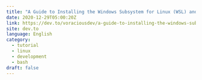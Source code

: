 ```yaml
---
title: "A Guide to Installing the Windows Subsystem for Linux (WSL) and Windows Terminal"
date: 2020-12-29T05:00:20Z
link: https://dev.to/voraciousdev/a-guide-to-installing-the-windows-subsystem-for-linux-wsl-and-windows-terminal-4dd4?utm_medium=RSS&utm_source=news.12bit.vn
site: dev.to
language: English
category:
  - tutorial
  - linux
  - development
  - bash
draft: false
---
```

